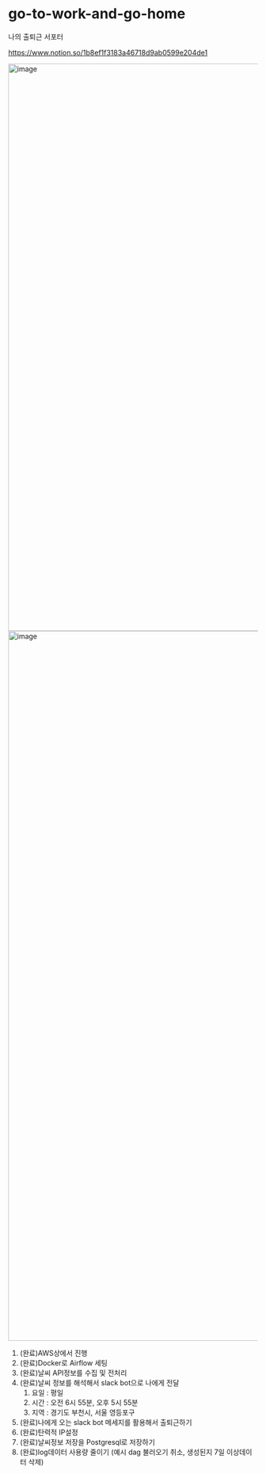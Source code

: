 # go-to-work-and-go-home
나의 출퇴근 서포터

https://www.notion.so/1b8ef1f3183a46718d9ab0599e204de1

<img width="1146" alt="image" src="https://github.com/8-weeks-later/go-to-work-and-go-home/assets/61683867/863ca886-8f2a-4a3c-8e4e-af3a60169a49">
<img width="1434" alt="image" src="https://github.com/8-weeks-later/go-to-work-and-go-home/assets/61683867/fe64eaf2-eef6-4481-a051-f70e5ad0e1a1">



1. (완료)AWS상에서 진행
2. (완료)Docker로 Airflow 세팅
3. (완료)날씨 API정보를 수집 및 전처리
4. (완료)날씨 정보를 해석해서 slack bot으로 나에게 전달
    1. 요일 : 평일
    2. 시간 : 오전 6시 55분, 오후 5시 55분
    3. 지역 : 경기도 부천시, 서울 영등포구
5. (완료)나에게 오는 slack bot 메세지를 활용해서 출퇴근하기
6. (완료)탄력적 IP설정
7. (완료)날씨정보 저장을 Postgresql로 저장하기
8. (완료)log데이터 사용량 줄이기 (예시 dag 불러오기 취소, 생성된지 7일 이상데이터 삭제)
